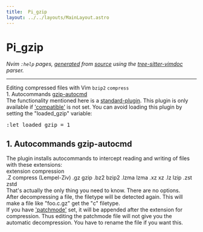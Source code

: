 ```yaml
---
title:  Pi_gzip
layout: ../../layouts/MainLayout.astro
---
```


  <a name="pi_gzip.txt"></a><a name="gzip"></a><h1> Pi_gzip</h1>
  <p>
    <i>
    Nvim <code>:help</code> pages, <a href="https://github.com/neovim/neovim/blob/master/scripts/gen_help_html.lua">generated</a>
    from <a href="https://github.com/neovim/neovim/blob/master/runtime/doc/pi_gzip.txt">source</a>
    using the <a href="https://github.com/neovim/tree-sitter-vimdoc">tree-sitter-vimdoc</a> parser.
    </i>
  </p>
  <hr>
  <div class="old-help-para">Editing compressed files with Vim <a name="bzip2"></a><code class="help-tag">bzip2</code> <a name="compress"></a><code class="help-tag">compress</code></div>
<div class="old-help-para">1. Autocommands			<a href="/neovim-docs-web/en/pi_gzip#gzip-autocmd">gzip-autocmd</a></div>
<div class="old-help-para">The functionality mentioned here is a <a href="/neovim-docs-web/en/usr_05#standard-plugin">standard-plugin</a>.
This plugin is only available if <a href="/neovim-docs-web/en/vim_diff#'compatible'">'compatible'</a> is not set.
You can avoid loading this plugin by setting the "loaded_gzip" variable:<pre>:let loaded_gzip = 1</pre>
<h2 class="help-heading">1. Autocommands<span class="help-heading-tags">						<a name="gzip-autocmd"></a><span class="help-tag">gzip-autocmd</span></span></h2></div>
<div class="old-help-para">The plugin installs autocommands to intercept reading and writing of files
with these extensions:</div>
<div class="old-help-para"><div class="help-column_heading">	extension	compression</div>.Z		compress (Lempel-Ziv)
.gz		gzip
.bz2		bzip2
.lzma		lzma
.xz		xz
.lz		lzip
.zst		zstd</div>
<div class="old-help-para">That's actually the only thing you need to know.  There are no options.</div>
<div class="old-help-para">After decompressing a file, the filetype will be detected again.  This will
make a file like "foo.c.gz" get the "c" filetype.</div>
<div class="old-help-para">If you have <a href="/neovim-docs-web/en/options#'patchmode'">'patchmode'</a> set, it will be appended after the extension for
compression.  Thus editing the patchmode file will not give you the automatic
decompression.  You have to rename the file if you want this.</div>

  
  